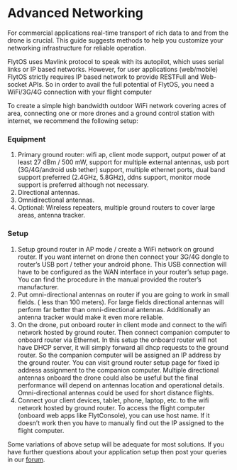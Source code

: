 # Advanced Networking

For commercial applications real-time transport of rich data to and from the drone is crucial. This guide suggests methods to help you customize your networking infrastructure for reliable operation.

FlytOS uses Mavlink protocol to speak with its autopilot, which uses serial links or IP based networks. However, for user applications \(web/mobile\) FlytOS strictly requires IP based network to provide RESTFull and Web-socket APIs. So in order to avail the full potential of FlytOS, you need a WiFi/3G/4G connection with your flight computer

To create a simple high bandwidth outdoor WiFi network covering acres of area, connecting one or more drones and a ground control station with internet, we recommend the following setup:

### Equipment

1. Primary ground router: wifi ap, client mode support, output power of at least 27 dBm / 500 mW, support for multiple external antennas, usb port \(3G/4G/android usb tether\) support, multiple ethernet ports, dual band support preferred \(2.4GHz, 5.8GHz\), ddns support, monitor mode support is preferred although not necessary.
2. Directional antennas.
3. Omnidirectional antennas.
4. Optional: Wireless repeaters, multiple ground routers to cover large areas, antenna tracker.

### Setup

1. Setup ground router in AP mode / create a WiFi network on ground router. If you want internet on drone then connect your 3G/4G dongle to router’s USB port / tether your android phone. This USB connection will have to be configured as the WAN interface in your router’s setup page. You can find the procedure in the manual provided the router’s manufacturer.
2. Put omni-directional antennas on router if you are going to work in small fields. \( less than 100 meters\). For large fields directional antennas will perform far better than omni-directional antennas. Additionally an antenna tracker would make it even more reliable.
3. On the drone, put onboard router in client mode and connect to the wifi network hosted by ground router. Then connect companion computer to onboard router via Ethernet. In this setup the onboard router will not have DHCP server, it will simply forward all dhcp requests to the ground router. So the companion computer will be assigned an IP address by the ground router. You can visit ground router setup page for fixed ip address assignment to the companion computer. Multiple directional antennas onboard the drone could also be useful but the final performance will depend on antennas location and operational details. Omni-directional antennas could be used for short distance flights.
4. Connect your client devices, tablet, phone, laptop, etc. to the wifi network hosted by ground router. To access the flight computer \(onboard web apps like FlytConsole\), you can use host name. If it doesn’t work then you have to manually find out the IP assigned to the flight computer.

Some variations of above setup will be adequate for most solutions. If you have further questions about your application setup then post your queries in our [forum](http://forums.flytbase.com/).

